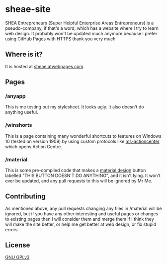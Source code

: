 # sheae-site

SHEA Entrepreneurs (Super Helpful Enterprise Areas Entrepreneurs) is a pseudo-company, if that's a word, which has a website where I try to learn web design. It probably won't be updated much anymore because I prefer using GitHub Pages with HTTPS thank you very much

## Where is it?

It is hosted at [sheae.atwebpages.com](http://sheae.atwebpages.com/).

## Pages

### /anyapp

This is me testing out my stylesheet. It looks ugly. It also doesn't do anything useful.

### /winshorts

This is a page containing many wonderful shortcuts to features on Windows 10 (tested on version 1909) by using custom protocols like [ms-actioncenter](ms-actioncenter://) which opens Action Centre.

### /material

This is some pre-compiled code that makes a [material design](https://www.material.io) button labelled "THIS BUTTON DOESN'T DO ANYTHING", and it isn't lying. It won't ever be updated, and any pull requests to this will be ignored by Mr Me.

## Contributing

As mentioned above, any pull requests changing any files in /material will be ignored, but if you have any other interesting and useful pages or changes to existing pages then I will consider them and merge them if I think they will make the site better, or help me get better at web design, or fix stupid errors.

## License
[GNU GPLv3](https://choosealicense.com/licenses/gpl-3.0/)
